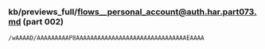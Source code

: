 ### kb/previews_full/flows__personal_account@auth.har.part073.md (part 002)

```md
/wAAAAD/AAAAAAAAAP8AAAAAAAAAAAAAAAAAAAAAAAAAAAAAAAEAAAA
```

```
